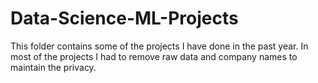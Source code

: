 # Data-Science-ML-Projects
This folder contains some of the projects I have done in the past year. In most of the projects I had to remove raw data and company names to maintain the privacy. 
